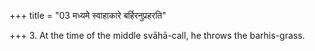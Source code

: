 +++
title = "03 मध्यमे स्वाहाकारे बर्हिरनुप्रहरति"

+++
3. At the time of the middle svāhā-call, he throws the barhis-grass.  
